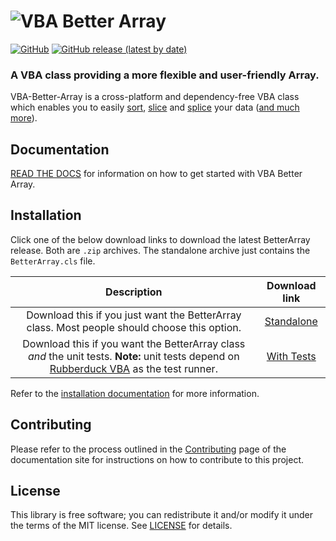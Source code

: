 # ![VBA Better Array](https://raw.githubusercontent.com/Senipah/VBA-Better-Array/master/docs/assets/img/logo.png)

[![GitHub](https://img.shields.io/github/license/Senipah/VBA-Better-Array?style=plastic)](https://github.com/Senipah/VBA-Better-Array/blob/master/LICENSE) [![GitHub release (latest by date)](https://img.shields.io/github/v/release/Senipah/VBA-Better-Array?display_name=tag&style=plastic)](https://github.com/Senipah/VBA-Better-Array/releases/latest)

### A VBA class providing a more flexible and user-friendly Array.

VBA-Better-Array is a cross-platform and dependency-free VBA class which enables you to easily [sort](https://senipah.github.io/VBA-Better-Array/api/methods/Sort.html), [slice](https://senipah.github.io/VBA-Better-Array/api/methods/Slice.html) and [splice](https://senipah.github.io/VBA-Better-Array/api/methods/Splice.html) your data ([and much more](https://senipah.github.io/VBA-Better-Array/api/methods/)).

## Documentation

[READ THE DOCS](https://senipah.github.io/VBA-Better-Array/) for information on how to get started with VBA Better Array.

## Installation

Click one of the below download links to download the latest BetterArray release. Both are `.zip` archives. The standalone archive just contains the `BetterArray.cls` file.

**Description**|**Download link**
:-----:|:-----:
Download this if you just want the BetterArray class. Most people should choose this option.|[Standalone](https://github.com/Senipah/VBA-Better-Array/raw/master/releases/latest/Standalone.Zip)
Download this if you want the BetterArray class *and* the unit tests. **Note:** unit tests depend on [Rubberduck VBA](https://github.com/rubberduck-vba/Rubberduck) as the test runner.|[With Tests](https://github.com/Senipah/VBA-Better-Array/raw/master/releases/latest/WithTests.Zip)

Refer to the [installation documentation](https://senipah.github.io/VBA-Better-Array/home/installation.html) for more information.

## Contributing

Please refer to the process outlined in the [Contributing](https://senipah.github.io/VBA-Better-Array/contributing.html) page of the documentation site for instructions on how to contribute to this project.

## License

This library is free software; you can redistribute it and/or modify it under the terms of the MIT license. See [LICENSE](LICENSE) for details.
